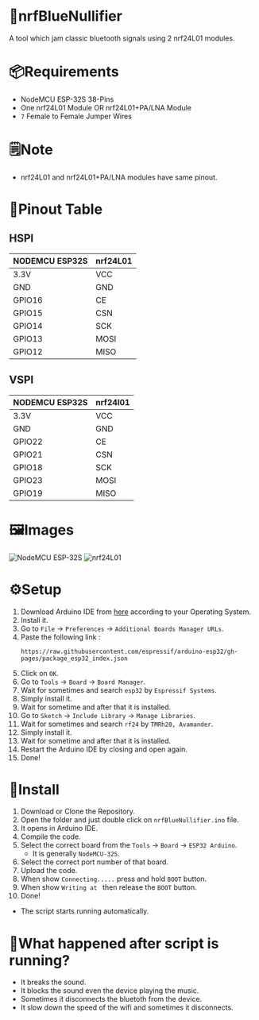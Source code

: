 # 🛜nrfBlueNullifier
A tool which jam classic bluetooth signals using 2 nrf24L01 modules.

# 📦Requirements
- NodeMCU ESP-32S 38-Pins
- One nrf24L01 Module OR nrf24L01+PA/LNA Module
- `7` Female to Female Jumper Wires

# 🗒️Note
- nrf24L01 and nrf24L01+PA/LNA modules have same pinout.

# 🔌Pinout Table
## HSPI
| NODEMCU ESP32S | nrf24L01 |
|----------------|----------|
| 3.3V           | VCC      |
| GND            | GND      |
| GPIO16         | CE       |
| GPIO15         | CSN      |
| GPIO14         | SCK      |
| GPIO13         | MOSI     |
| GPIO12         | MISO     |
## VSPI
| NODEMCU ESP32S  | nrf24l01 |
|-----------------|----------|
| 3.3V            | VCC      |
| GND             | GND      |
| GPIO22          | CE       |
| GPIO21          | CSN      |
| GPIO18          | SCK      |
| GPIO23          | MOSI     |
| GPIO19          | MISO     |

# 🖼️Images
![NodeMCU ESP-32S](https://github.com/user-attachments/assets/b790a39f-dae6-4087-a740-148f6b272aa4)
![nrf24L01](https://github.com/user-attachments/assets/706db436-8ce3-431d-8b0e-51e8936e28ff)

# ⚙️Setup
1. Download Arduino IDE from [here](https://www.arduino.cc/en/software) according to your Operating System.
2. Install it.
3. Go to `File` → `Preferences` → `Additional Boards Manager URLs`.
4. Paste the following link :
   ```
   https://raw.githubusercontent.com/espressif/arduino-esp32/gh-pages/package_esp32_index.json
   ```
5. Click on `OK`.
6. Go to `Tools` → `Board` → `Board Manager`.
7. Wait for sometimes and search `esp32` by `Espressif Systems`.
8. Simply install it.
9. Wait for sometime and after that it is installed.
10. Go to `Sketch` → `Include Library` → `Manage Libraries`.
11. Wait for sometimes and search `rf24` by `TMRh20, Avamander`.
12. Simply install it.
13. Wait for sometime and after that it is installed.
14. Restart the Arduino IDE by closing and open again.
15. Done!

# 🔧Install
1. Download or Clone the Repository.
2. Open the folder and just double click on `nrfBlueNullifier.ino` file.
3. It opens in Arduino IDE.
4. Compile the code.
5. Select the correct board from the `Tools` → `Board` → `ESP32 Arduino`.
   - It is generally `NodeMCU-32S`.
6. Select the correct port number of that board.
7. Upload the code.
8. When show `Connecting.....` press and hold `BOOT` button.
9. When show `Writing at ` then release the `BOOT` button.
10. Done!
   - The script starts running automatically.

# 🤔What happened after script is running?
- It breaks the sound.
- It blocks the sound even the device playing the music.
- Sometimes it disconnects the bluetoth from the device.
- It slow down the speed of the wifi and sometimes it disconnects.

